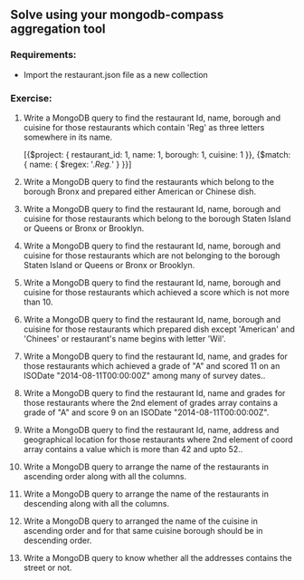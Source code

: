 ## Solve using your mongodb-compass aggregation tool

### Requirements:

- Import the restaurant.json file as a new collection

### Exercise:

1. Write a MongoDB query to find the restaurant Id, name, borough and cuisine for those restaurants which contain 'Reg' as three letters somewhere in its name.

   [{$project: {
   restaurant_id: 1,
   name: 1,
   borough: 1,
   cuisine: 1
   }}, {$match: {
   name: {
   $regex: '.*Reg.*'
   }
   }}]


2. Write a MongoDB query to find the restaurants which belong to the borough Bronx and prepared either American or Chinese dish.



3. Write a MongoDB query to find the restaurant Id, name, borough and cuisine for those restaurants which belong to the borough Staten Island or Queens or Bronx or Brooklyn.

4. Write a MongoDB query to find the restaurant Id, name, borough and cuisine for those restaurants which are not belonging to the borough Staten Island or Queens or Bronx or Brooklyn.

5. Write a MongoDB query to find the restaurant Id, name, borough and cuisine for those restaurants which achieved a score which is not more than 10.

6. Write a MongoDB query to find the restaurant Id, name, borough and cuisine for those restaurants which prepared dish except 'American' and 'Chinees' or restaurant's name begins with letter 'Wil'.

7. Write a MongoDB query to find the restaurant Id, name, and grades for those restaurants which achieved a grade of "A" and scored 11 on an ISODate "2014-08-11T00:00:00Z" among many of survey dates..

8. Write a MongoDB query to find the restaurant Id, name and grades for those restaurants where the 2nd element of grades array contains a grade of "A" and score 9 on an ISODate "2014-08-11T00:00:00Z".

9. Write a MongoDB query to find the restaurant Id, name, address and geographical location for those restaurants where 2nd element of coord array contains a value which is more than 42 and upto 52..

10. Write a MongoDB query to arrange the name of the restaurants in ascending order along with all the columns.

11. Write a MongoDB query to arrange the name of the restaurants in descending along with all the columns.

12. Write a MongoDB query to arranged the name of the cuisine in ascending order and for that same cuisine borough should be in descending order.

13. Write a MongoDB query to know whether all the addresses contains the street or not.

